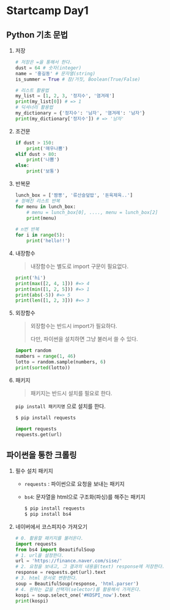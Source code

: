 # Startcamp Day1

## Python 기초 문법

1. 저장

   ```python
   # 저장은 =을 통해서 한다.
   dust = 64 # 숫자(integer)
   name = '홍길동' # 문자열(string)
   is_summer = True # 참/거짓, Boolean(True/False)
   ```

   ```python
   # 리스트 활용법
   my_list = [1, 2, 3, '정지수', '염겨레']
   print(my_list[0]) # => 1
   # 딕셔너리 활용법
   my_dictionary = {'정지수': '남자', '염겨레': '남자'}
   print(my_dictionary['정지수']) # => '남자'
   ```

2. 조건문

   ```python
   if dust > 150:
       print('매우나쁨')
   elif dust > 80:
       print('나쁨')
   else: 
       print('보통')
   ```

3. 반복문

   ```python
   lunch_box = ['짬뽕', '류산슬덮밥', '돈육제육..']
   # 정해진 리스트 반복
   for menu in lunch_box:
       # menu = lunch_box[0], ...., menu = lunch_box[2]
       print(menu)
       
   # n번 반복
   for i in range(5):
       print('hello!!')
   ```

4. 내장함수

   > 내장함수는 별도로 import 구문이 필요없다.

   ```python
   print('hi')
   print(max([2, 4, 1])) #=> 4
   print(min([1, 2, 5])) #=> 1
   print(abs(-5)) #=> 5
   print(len([1, 2, 3])) #=> 3
   ```

5. 외장함수

   > 외장함수는 반드시 import가 필요하다.
   >
   > 다만, 파이썬을 설치하면 그냥 불러서 쓸 수 있다.

   ```python
   import random
   numbers = range(1, 46)
   lotto = random.sample(numbers, 6)
   print(sorted(lotto))
   ```

6. 패키지

   > 패키지는 반드시 설치를 필요로 한다.

   `pip install 패키지명` 으로 설치를 한다.

   ```bash
   $ pip install requests
   ```

   ```python
   import requests
   requests.get(url)
   ```

## 파이썬을 통한 크롤링

1. 필수 설치 패키지

   - `requests` : 파이썬으로 요청을 보내는 패키지

   - `bs4`: 문자열을 html으로 구조화(파싱)를 해주는 패키지

     ```bash
     $ pip install requests
     $ pip install bs4
     ```

2. 네이버에서 코스피지수 가져오기

   ```python
   # 0. 활용할 패키지를 불러온다.
   import requests
   from bs4 import BeautifulSoup
   # 1. url을 설정한다.
   url = 'https://finance.naver.com/sise/'
   # 2. 요청을 보내고, 그 결과의 내용을(text) response에 저장한다.
   response = requests.get(url).text
   # 3. html 문서로 변환한다.
   soup = BeautifulSoup(response, 'html.parser')
   # 4. 원하는 값을 선택자(selector)를 활용해서 가져온다.
   kospi = soup.select_one('#KOSPI_now').text
   print(kospi)
   ```